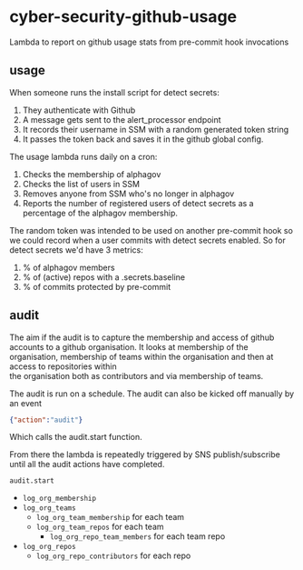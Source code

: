 # cyber-security-github-usage
Lambda to report on github usage stats from pre-commit hook invocations

## usage 

When someone runs the install script for detect secrets:
1. They authenticate with Github
2. A message gets sent to the alert_processor endpoint
3. It records their username in SSM with a random generated token string
4. It passes the token back and saves it in the github global config.

The usage lambda runs daily on a cron:
1. Checks the membership of alphagov
2. Checks the list of users in SSM
3. Removes anyone from SSM who's no longer in alphagov
4. Reports the number of registered users of detect secrets as a percentage of the alphagov membership.

The random token was intended to be used on another pre-commit hook so we could record when a user commits with detect secrets enabled.
So for detect secrets we'd have 3 metrics:
1. % of alphagov members
2. % of (active) repos with a .secrets.baseline
3. % of commits protected by pre-commit

## audit

The aim if the audit is to capture the membership and access of 
github accounts to a github organisation. It looks at membership
of the organisation, membership of teams within the 
organisation and then at access to repositories within  
the organisation both as contributors and via 
membership of teams. 
 
The audit is run on a schedule. The audit can also be kicked off manually by an event 

```json
{"action":"audit"}
``` 

Which calls the audit.start function. 

From there the lambda is repeatedly 
triggered by SNS publish/subscribe 
until all the audit actions have 
completed. 

`audit.start`
- `log_org_membership`
- `log_org_teams`
    - `log_org_team_membership` for each team
    - `log_org_team_repos` for each team
        - `log_org_repo_team_members` for each team repo
- `log_org_repos`
    - `log_org_repo_contributors` for each repo